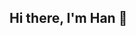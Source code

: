## Hi there, I'm Han 👋

<!--
## 🛠️ Stack

- **Language**: ![Java](https://img.shields.io/badge/Java-007396?style=flat-square&logo=Java&logoColor=white)
- **Framework**: ![Spring Boot](https://img.shields.io/badge/Spring_Boot-6DB33F?style=flat-square&logo=Spring&logoColor=white)
- **DB**: ![MySQL](https://img.shields.io/badge/MySQL-4479A1?style=for-the-badge&logo=mysql&logoColor=white)
- **Build**: ![Maven](https://img.shields.io/badge/Maven-000000?style=for-the-badge&logo=apachemaven&logoColor=blue) ![Gradle](https://img.shields.io/badge/Gradle-02303A?style=for-the-badge&logo=Gradle&logoColor=white)
- **테스트**: ![JUnit 5](https://img.shields.io/badge/JUnit_5-%23E33332?style=flat-square&logo=junit5&logoColor=white) ![Mockito](https://img.shields.io/badge/Mockito-000000?style=flat-square&logo=Mockito&logoColor=white) ![Spring Test](https://img.shields.io/badge/Spring_Test-6DB33F?style=flat-square&logo=Spring&logoColor=white)
- **CI/CD**: ![GitHub Actions](https://img.shields.io/badge/GitHub_Actions-2088FF?style=flat-square&logo=githubactions&logoColor=white) 
- **컨테이너 & 클라우드**: ![Docker](https://img.shields.io/badge/Docker-2496ED?style=flat-square&logo=docker&logoColor=white) ![AWS](https://img.shields.io/badge/AWS-232F3E?style=flat-square&logo=amazonaws&logoColor=white)
- **협업 툴**: ![Git](https://img.shields.io/badge/Git-F05032?style=flat-square&logo=git&logoColor=white) ![GitHub](https://img.shields.io/badge/GitHub-181717?style=flat-square&logo=github&logoColor=white)

## 📊 GitHub Stat

![HSH02의 GitHub 통계](https://github-readme-stats.vercel.app/api?username=HSH02&show_icons=true&theme=flat-square&count_private=true)

## About me

![Gmail Badge](https://img.shields.io/badge/Gmail-d14836?style=flat-square&logo=Gmail&logoColor=white&link=mailto:tkrhktkdwk10@gmail.com)
-->


<!--
**HSH02/HSH02** is a ✨ _special_ ✨ repository because its `README.md` (this file) appears on your GitHub profile.

Here are some ideas to get you started:

- 🔭 I’m currently working on ...
- 🌱 I’m currently learning ...
- 👯 I’m looking to collaborate on ...
- 🤔 I’m looking for help with ...
- 💬 Ask me about ...
- 📫 How to reach me: ...
- 😄 Pronouns: ...
- ⚡ Fun fact: ...
-->
